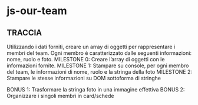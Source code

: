 # js-our-team

## TRACCIA 

Utilizzando i dati forniti, creare un array di oggetti per rappresentare i membri del team.
Ogni membro è caratterizzato dalle seguenti informazioni: nome, ruolo e foto.
MILESTONE 0:
Creare l’array di oggetti con le informazioni fornite.
MILESTONE 1:
Stampare su console, per ogni membro del team, le informazioni di nome, ruolo e la stringa della foto
MILESTONE 2:
Stampare le stesse informazioni su DOM sottoforma di stringhe

BONUS 1:
Trasformare la stringa foto in una immagine effettiva
BONUS 2:
Organizzare i singoli membri in card/schede